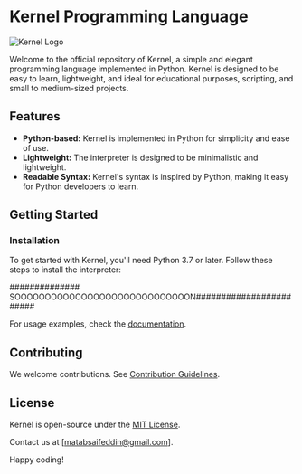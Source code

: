 # Kernel Programming Language

![Kernel Logo](link_to_logo_image)

Welcome to the official repository of Kernel, a simple and elegant programming language implemented in Python. Kernel is designed to be easy to learn, lightweight, and ideal for educational purposes, scripting, and small to medium-sized projects.

## Features

- **Python-based:** Kernel is implemented in Python for simplicity and ease of use.
- **Lightweight:** The interpreter is designed to be minimalistic and lightweight.
- **Readable Syntax:** Kernel's syntax is inspired by Python, making it easy for Python developers to learn.

## Getting Started

### Installation

To get started with Kernel, you'll need Python 3.7 or later. Follow these steps to install the interpreter:

############## SOOOOOOOOOOOOOOOOOOOOOOOOOOOOON########################


For usage examples, check the [documentation](https://saifmatab.me/).

## Contributing

We welcome contributions. See [Contribution Guidelines](link_to_contributing_guidelines).

## License

Kernel is open-source under the [MIT License](link_to_license).

Contact us at [matabsaifeddin@gmail.com].

Happy coding!


